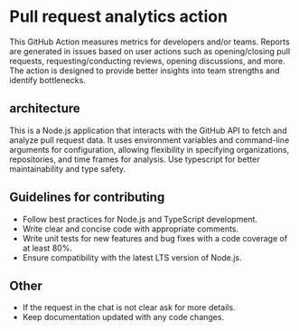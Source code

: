 # Pull request analytics action

This GitHub Action measures metrics for developers and/or teams. Reports are generated in issues based on user actions such as opening/closing pull requests, requesting/conducting reviews, opening discussions, and more. The action is designed to provide better insights into team strengths and identify bottlenecks.

## architecture
This is a Node.js application that interacts with the GitHub API to fetch and analyze pull request data. It uses environment variables and command-line arguments for configuration, allowing flexibility in specifying organizations, repositories, and time frames for analysis.
Use typescript for better maintainability and type safety.


## Guidelines for contributing
- Follow best practices for Node.js and TypeScript development.
- Write clear and concise code with appropriate comments.
- Write unit tests for new features and bug fixes with a code coverage of at least 80%.
- Ensure compatibility with the latest LTS version of Node.js.

## Other
- If the request in the chat is not clear ask for more details.
- Keep documentation updated with any code changes.